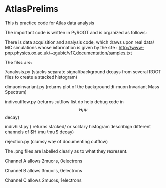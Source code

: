 # AtlasPrelims
This is practice code for Atlas data analysis

The important code is written in PyROOT and is organized as follows:

There is data acquisition and analysis code, which draws upon real data/ MC simulations whose information is given by the site : http://www-pnp.physics.ox.ac.uk/~zgubic/v17_documentation/samples.txt

The files are:

7analysis.py (stacks separate signal/background decays from several ROOT files to create a stacked histogram)

dimuoninvariant.py (returns plot of the background di-muon Invariant Mass Spectrum)

indivcutflow.py (returns cutflow list do help debug code in $$H \mu \mu$$ decay)

indivhist.py ( returns stacked/ or solitary histogram describign different channels of $H \mu \mu $ decay)

rejection.py (clumsy way of documenting cutflow)

The .png files are labelled clearly as to what they represent.

Channel A allows 2muons, 0electrons

Channel B allows 3muons, 0electrons

Channel C allows 2muons, 1electrons
